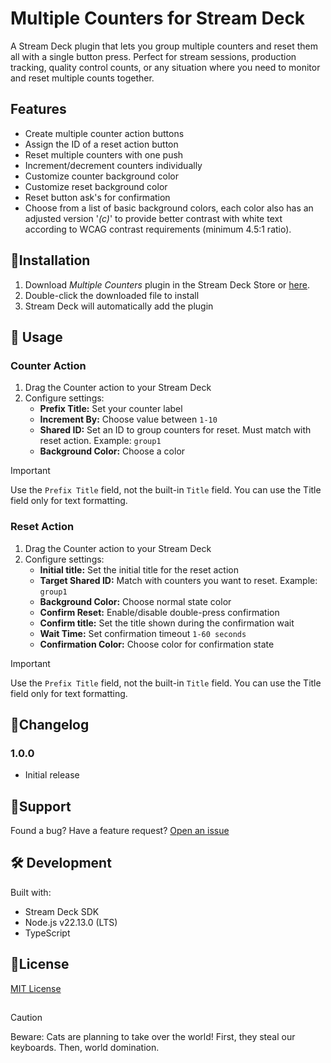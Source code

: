 # Multiple Counters for Stream Deck

A Stream Deck plugin that lets you group multiple counters and reset them all with a single button press. Perfect for stream sessions, production tracking, quality control counts, or any situation where you need to monitor and reset multiple counts together.

## Features
- Create multiple counter action buttons
- Assign the ID of a reset action button
- Reset multiple counters with one push
- Increment/decrement counters individually
- Customize counter background color
- Customize reset background color
- Reset button ask's for confirmation
- Choose from a list of basic background colors, each color also has an adjusted version '_(c)_' to provide better contrast with white text according to WCAG contrast requirements (minimum 4.5:1 ratio).


## 🚀Installation
1. Download _Multiple Counters_ plugin in the Stream Deck Store or [here](https://github.com/ElianKars/multiple-counters_streamdeck/releases/latest).
2. Double-click the downloaded file to install
3. Stream Deck will automatically add the plugin


## 🔧 Usage
### Counter Action
1. Drag the Counter action to your Stream Deck
2. Configure settings:
   - **Prefix Title:** Set your counter label
   - **Increment By:** Choose value between `1-10`
   - **Shared ID:** Set an ID to group counters for reset. Must match with reset action. Example: `group1`
   - **Background Color:** Choose a color

> [!IMPORTANT]  
> Use the `Prefix Title` field, not the built-in `Title` field. You can use the Title field only for text formatting.


### Reset Action
1. Drag the Counter action to your Stream Deck
2. Configure settings:
   - **Initial title:** Set the initial title for the reset action
   - **Target Shared ID:** Match with counters you want to reset. Example: `group1`
   - **Background Color:** Choose normal state color
   - **Confirm Reset:** Enable/disable double-press confirmation
   - **Confirm title:** Set the title shown during the confirmation wait
   - **Wait Time:** Set confirmation timeout `1-60 seconds`
   - **Confirmation Color:** Choose color for confirmation state

> [!IMPORTANT]  
> Use the `Prefix Title` field, not the built-in `Title` field. You can use the Title field only for text formatting.


## 📝Changelog
### 1.0.0
- Initial release


## 🐛Support
Found a bug? Have a feature request? [Open an issue](../../issues)


## 🛠️ Development

Built with:
- Stream Deck SDK
- Node.js v22.13.0 (LTS)
- TypeScript

## 📄License
[MIT License](LICENSE)


##
> [!CAUTION]
> Beware: Cats are planning to take over the world! First, they steal our keyboards. Then, world domination.